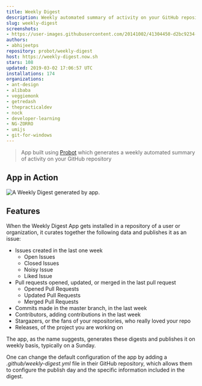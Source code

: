 ```yaml
---
title: Weekly Digest
description: Weekly automated summary of activity on your GitHub repository
slug: weekly-digest
screenshots:
- https://user-images.githubusercontent.com/20141002/41304450-d2bc9234-6e8d-11e8-965d-649ed2d04651.gif
authors:
- abhijeetps
repository: probot/weekly-digest
host: https://weekly-digest.now.sh
stars: 108
updated: 2019-03-02 17:06:57 UTC
installations: 174
organizations:
- ant-design
- alibaba
- veggiemonk
- getredash
- thepracticaldev
- nock
- developer-learning
- NG-ZORRO
- umijs
- git-for-windows
---
```

> App built using [Probot](https://probot.github.io/) which generates a weekly automated summary of activity on your GitHub repository
## App in Action ##
![A Weekly Digest generated by app.](https://user-images.githubusercontent.com/20141002/41304450-d2bc9234-6e8d-11e8-965d-649ed2d04651.gif)

## Features ##

When the Weekly Digest App gets installed in a repository of a user or organization, it curates together the following data and publishes it as an issue:

- Issues created in the last one week
  - Open Issues
  - Closed Issues
  - Noisy Issue
  - Liked Issue
- Pull requests opened, updated, or merged in the last pull request
  - Opened Pull Requests
  - Updated Pull Requests
  - Merged Pull Requests
- Commits made in the master branch, in the last week
- Contributors, adding contributions in the last week
- Stargazers, or the fans of your repositories, who really loved your repo
- Releases, of the project you are working on

The app, as the name suggests, generates these digests and publishes it on weekly basis, typically on a Sunday. 

One can change the default configuration of the app by adding a _.github/weekly-digest.yml_ file in their GitHub repository, which allows them to configure the publish day and the specific information included in the digest.

